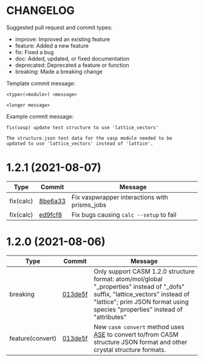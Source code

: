 
# CHANGELOG

Suggested pull request and commit types:
- improve: Improved an existing feature
- feature: Added a new feature
- fix: Fixed a bug
- doc: Added, updated, or fixed documentation
- deprecated: Deprecated a feature or function
- breaking: Made a breaking change

Template commit message:

    <type>(<module>) <message>

    <longer message>

Example commit message:

    fix(vasp) update test structure to use 'lattice_vectors'

    The structure.json test data for the vasp module needed to be
    updated to use 'lattice_vectors' instead of 'lattice'.

# 1.2.1 (2021-08-07)

| Type | Commit | Message |
|------|--------|---------|
| fix(calc) | [8be6a33](https://github.com/prisms-center/CASMpython/commit/8be6a332d383c55ffdd5657c23e00104c964120b) | Fix vaspwrapper interactions with prisms_jobs | fix(calc) | [a4e0fa6](https://github.com/prisms-center/CASMpython/commit/a4e0fa69c6ef270db650fd4e8661268ce5ff43d2) | Write/read structure file instead of POS for vasp setup |
| fix(calc) | [ed9fcf8](https://github.com/prisms-center/CASMpython/commit/ed9fcf8d117511865f2f08d71983dde2ca8a3196) | Fix bugs causing `calc --setup` to fail  |


# 1.2.0 (2021-08-06)

| Type | Commit | Message |
|------|--------|---------|
| breaking | [013de5f](https://github.com/prisms-center/CASMpython/commit/e2b1cc910d9c1293088cef5c32c5c7d7e8184065) | Only support CASM 1.2.0 structure format: atom/mol/global "_properties" instead of "_dofs" suffix, "lattice_vectors" instead of "lattice"; prim JSON format using species "properties" instead of "attributes" |
| feature(convert) | [013de5f](https://github.com/prisms-center/CASMpython/commit/013de5fe5bb218d9959172d915377455973b274d) | New `casm convert` method uses [ASE](https://wiki.fysik.dtu.dk/ase/) to convert to/from CASM structure JSON format and other crystal structure formats. |
